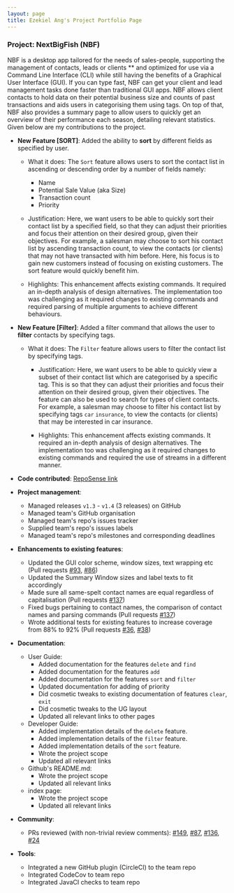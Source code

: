 ```yaml
---
layout: page
title: Ezekiel Ang's Project Portfolio Page
---
```

### Project: NextBigFish (NBF)

NBF is a desktop app tailored for the needs of sales-people, supporting the management of contacts, leads or clients **
and optimized for use via a Command Line Interface (CLI) while still having the benefits of a Graphical User Interface (GUI).
If you can type fast, NBF can get your client and lead management tasks done faster than traditional GUI apps.
NBF allows client contacts to hold data on their potential business size and counts of past transactions and aids users in categorising them using tags.
On top of that, NBF also provides a summary page to allow users to quickly get an overview of their performance each season, detailing relevant statistics.
Given below are my contributions to the project.

* **New Feature [SORT]**: Added the ability to **sort** by different fields as specified by user.
  * What it does: The `Sort` feature allows users to sort the contact list in ascending or descending order by a number of fields namely:
    * Name
    * Potential Sale Value (aka Size)
    * Transaction count
    * Priority
  
  * Justification: Here, we want users to be able to quickly sort their contact list by a specified field,
  so that they can adjust their priorities and focus their attention on their desired group, given their objectives.
  For example, a salesman may choose to sort his contact list by ascending transaction count,
  to view the contacts (or clients) that may not have transacted with him before.
  Here, his focus is to gain new customers instead of focusing on existing customers. The sort feature would quickly benefit him.
  * Highlights: This enhancement affects existing commands. It required an in-depth analysis of design alternatives. The implementation too was challenging as it required changes to existing commands and required parsing of multiple arguments to achieve different behaviours.

* **New Feature [Filter]**: Added a filter command that allows the user to **filter** contacts by specifying tags.
  * What it does: The `Filter` feature allows users to filter the contact list by specifying tags.

    * Justification: Here, we want users to be able to quickly view a subset of their contact list which are categorised by a specific tag.
      This is so that they can adjust their priorities and focus their attention on their desired group, given their objectives.
      The feature can also be used to search for types of client contacts.
      For example, a salesman may choose to filter his contact list by specifying tags `car` `insurance`,
      to view the contacts (or clients) that may be interested in car insurance.
      
    * Highlights: This enhancement affects existing commands. It required an in-depth analysis of design alternatives. The implementation too was challenging as it required changes to existing commands and required the use of streams in a different manner.


* **Code contributed**: [RepoSense link](https://nus-cs2103-ay2223s2.github.io/tp-dashboard/?search=&sort=groupTitle&sortWithin=title&timeframe=commit&mergegroup=&groupSelect=groupByRepos&breakdown=true&checkedFileTypes=docs~functional-code~test-code~other&since=2023-02-17&tabOpen=true&tabType=authorship&tabAuthor=ezeAng&tabRepo=AY2223S2-CS2103-F10-4%2Ftp%5Bmaster%5D&authorshipIsMergeGroup=false&authorshipFileTypes=docs~functional-code~test-code~other&authorshipIsBinaryFileTypeChecked=false&authorshipIsIgnoredFilesChecked=false)

* **Project management**:
  * Managed releases `v1.3` - `v1.4` (3 releases) on GitHub
  * Managed team's GitHub organisation
  * Managed team's repo's issues tracker
  * Supplied team's repo's issues labels
  * Managed team's repo's milestones and corresponding deadlines

* **Enhancements to existing features**:
  * Updated the GUI color scheme, window sizes, text wrapping etc (Pull requests [\#93](https://github.com/AY2223S2-CS2103-F10-4/tp/pull/93/), [\#86](https://github.com/AY2223S2-CS2103-F10-4/tp/pull/86/))
  * Updated the Summary Window sizes and label texts to fit accordingly
  * Made sure all same-spelt contact names are equal regardless of capitalisation (Pull requests [\#137](https://github.com/AY2223S2-CS2103-F10-4/tp/pull/137))
  * Fixed bugs pertaining to contact names, the comparison of contact names and parsing commands (Pull requests [\#137](https://github.com/AY2223S2-CS2103-F10-4/tp/pull/137))
  * Wrote additional tests for existing features to increase coverage from 88% to 92% (Pull requests [\#36](), [\#38]())

* **Documentation**:
  * User Guide:
    * Added documentation for the features `delete` and `find`
    * Added documentation for the features `add`
    * Added documentation for the features `sort` and `filter`
    * Updated documentation for adding of priority
    * Did cosmetic tweaks to existing documentation of features `clear`, `exit`
    * Did cosmetic tweaks to the UG layout
    * Updated all relevant links to other pages
  * Developer Guide:
    * Added implementation details of the `delete` feature.
    * Added implementation details of the `filter` feature.
    * Added implementation details of the `sort` feature.
    * Wrote the project scope
    * Updated all relevant links
  * Github's README.md:
    * Wrote the project scope
    * Updated all relevant links
  * index page:
    * Wrote the project scope
    * Updated all relevant links

* **Community**:
  * PRs reviewed (with non-trivial review comments): [\#149](https://github.com/AY2223S2-CS2103-F10-4/tp/pull/149), [\#87](https://github.com/AY2223S2-CS2103-F10-4/tp/pull/87), [\#136](https://github.com/AY2223S2-CS2103-F10-4/tp/pull/136), [\#24](https://github.com/AY2223S2-CS2103-F10-4/tp/pull/24)


* **Tools**:
  * Integrated a new GitHub plugin (CircleCI) to the team repo
  * Integrated CodeCov to team repo
  * Integrated JavaCI checks to team repo

